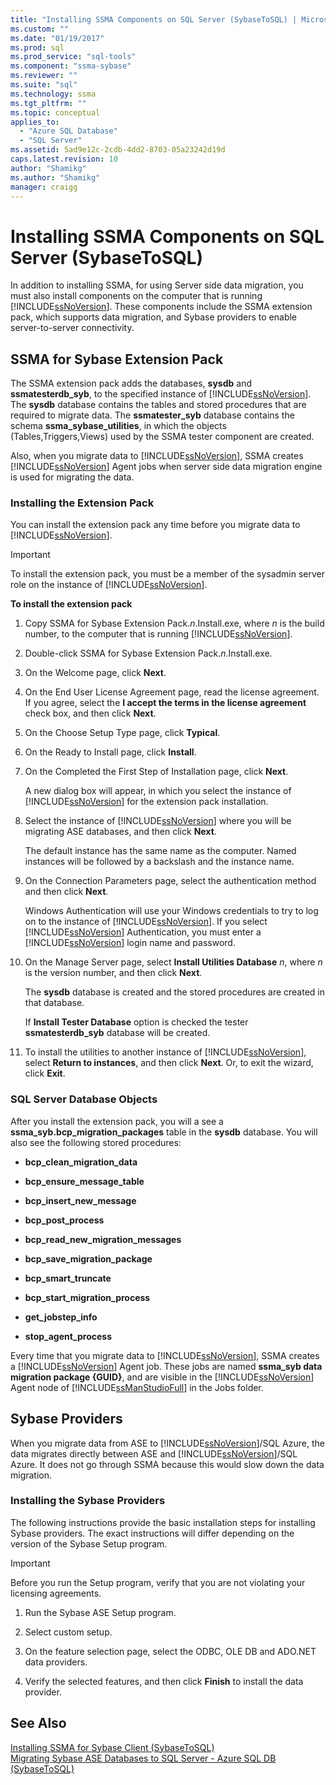 ```yaml
---
title: "Installing SSMA Components on SQL Server (SybaseToSQL) | Microsoft Docs"
ms.custom: ""
ms.date: "01/19/2017"
ms.prod: sql
ms.prod_service: "sql-tools"
ms.component: "ssma-sybase"
ms.reviewer: ""
ms.suite: "sql"
ms.technology: ssma
ms.tgt_pltfrm: ""
ms.topic: conceptual
applies_to: 
  - "Azure SQL Database"
  - "SQL Server"
ms.assetid: 5ad9e12c-2cdb-4dd2-8703-05a23242d19d
caps.latest.revision: 10
author: "Shamikg"
ms.author: "Shamikg"
manager: craigg
---
```

# Installing SSMA Components on SQL Server (SybaseToSQL)
In addition to installing SSMA, for using Server side data migration, you must also install components on the computer that is running [!INCLUDE[ssNoVersion](../../includes/ssnoversion_md.md)]. These components include the SSMA extension pack, which supports data migration, and Sybase providers to enable server-to-server connectivity.  
  
## SSMA for Sybase Extension Pack  
The SSMA extension pack adds the databases, **sysdb** and **ssmatesterdb_syb**, to the specified instance of [!INCLUDE[ssNoVersion](../../includes/ssnoversion_md.md)]. The **sysdb** database contains the tables and stored procedures that are required to migrate data. The **ssmatester_syb** database contains the schema **ssma_sybase_utilities**, in which the objects (Tables,Triggers,Views) used by the SSMA tester component are created.  
  
Also, when you migrate data to [!INCLUDE[ssNoVersion](../../includes/ssnoversion_md.md)], SSMA creates [!INCLUDE[ssNoVersion](../../includes/ssnoversion_md.md)] Agent jobs when server side data migration engine is used for migrating the data.  
  
### Installing the Extension Pack  
You can install the extension pack any time before you migrate data to [!INCLUDE[ssNoVersion](../../includes/ssnoversion_md.md)].  
  
> [!IMPORTANT]  
> To install the extension pack, you must be a member of the sysadmin server role on the instance of [!INCLUDE[ssNoVersion](../../includes/ssnoversion_md.md)].  
  
**To install the extension pack**  
  
1.  Copy SSMA for Sybase Extension Pack.*n*.Install.exe, where *n* is the build number, to the computer that is running [!INCLUDE[ssNoVersion](../../includes/ssnoversion_md.md)].  
  
2.  Double-click SSMA for Sybase Extension Pack.*n*.Install.exe.  
  
3.  On the Welcome page, click **Next**.  
  
4.  On the End User License Agreement page, read the license agreement. If you agree, select the **I accept the terms in the license agreement** check box, and then click **Next**.  
  
5.  On the Choose Setup Type page, click **Typical**.  
  
6.  On the Ready to Install page, click **Install**.  
  
7.  On the Completed the First Step of Installation page, click **Next**.  
  
    A new dialog box will appear, in which you select the instance of [!INCLUDE[ssNoVersion](../../includes/ssnoversion_md.md)] for the extension pack installation.  
  
8.  Select the instance of [!INCLUDE[ssNoVersion](../../includes/ssnoversion_md.md)] where you will be migrating ASE databases, and then click **Next**.  
  
    The default instance has the same name as the computer. Named instances will be followed by a backslash and the instance name.  
  
9. On the Connection Parameters page, select the authentication method and then click **Next**.  
  
    Windows Authentication will use your Windows credentials to try to log on to the instance of [!INCLUDE[ssNoVersion](../../includes/ssnoversion_md.md)]. If you select [!INCLUDE[ssNoVersion](../../includes/ssnoversion_md.md)] Authentication, you must enter a [!INCLUDE[ssNoVersion](../../includes/ssnoversion_md.md)] login name and password.  
  
10. On the Manage Server page, select **Install Utilities Database** *n*, where *n* is the version number, and then click **Next**.  
  
    The **sysdb** database is created and the stored procedures are created in that database.  
  
    If **Install Tester Database** option is checked the tester **ssmatesterdb_syb** database will be created.  
  
11. To install the utilities to another instance of [!INCLUDE[ssNoVersion](../../includes/ssnoversion_md.md)], select **Return to instances**, and then click **Next**. Or, to exit the wizard, click **Exit**.  
  
### SQL Server Database Objects  
After you install the extension pack, you will a see a **ssma_syb.bcp_migration_packages** table in the **sysdb** database. You will also see the following stored procedures:  
  
-   **bcp_clean_migration_data**  
  
-   **bcp_ensure_message_table**  
  
-   **bcp_insert_new_message**  
  
-   **bcp_post_process**  
  
-   **bcp_read_new_migration_messages**  
  
-   **bcp_save_migration_package**  
  
-   **bcp_smart_truncate**  
  
-   **bcp_start_migration_process**  
  
-   **get_jobstep_info**  
  
-   **stop_agent_process**  
  
Every time that you migrate data to [!INCLUDE[ssNoVersion](../../includes/ssnoversion_md.md)], SSMA creates a [!INCLUDE[ssNoVersion](../../includes/ssnoversion_md.md)] Agent job. These jobs are named **ssma_syb data migration package {GUID}**, and are visible in the [!INCLUDE[ssNoVersion](../../includes/ssnoversion_md.md)] Agent node of [!INCLUDE[ssManStudioFull](../../includes/ssmanstudiofull_md.md)] in the Jobs folder.  
  
## Sybase Providers  
When you migrate data from ASE to [!INCLUDE[ssNoVersion](../../includes/ssnoversion_md.md)]/SQL Azure, the data migrates directly between ASE and [!INCLUDE[ssNoVersion](../../includes/ssnoversion_md.md)]/SQL Azure. It does not go through SSMA because this would slow down the data migration.  
  
### Installing the Sybase Providers  
The following instructions provide the basic installation steps for installing Sybase providers. The exact instructions will differ depending on the version of the Sybase Setup program.  
  
> [!IMPORTANT]  
> Before you run the Setup program, verify that you are not violating your licensing agreements.  
  
1.  Run the Sybase ASE Setup program.  
  
2.  Select custom setup.  
  
3.  On the feature selection page, select the ODBC, OLE DB and ADO.NET data providers.  
  
4.  Verify the selected features, and then click **Finish** to install the data provider.  
  
## See Also  
[Installing SSMA  for Sybase Client &#40;SybaseToSQL&#41;](../../ssma/sybase/installing-ssma-for-sybase-client-sybasetosql.md)  
[Migrating Sybase ASE Databases to SQL Server - Azure SQL DB &#40;SybaseToSQL&#41;](../../ssma/sybase/migrating-sybase-ase-databases-to-sql-server-azure-sql-db-sybasetosql.md)  
  
